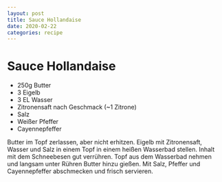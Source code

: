 ```yaml
---
layout: post
title: Sauce Hollandaise
date: 2020-02-22
categories: recipe
---
```

# Sauce Hollandaise

- 250g Butter
- 3 Eigelb
- 3 EL Wasser
- Zitronensaft nach Geschmack (~1 Zitrone)
- Salz
- Weißer Pfeffer
- Cayennepfeffer

Butter im Topf zerlassen, aber nicht erhitzen.
Eigelb mit Zitronensaft, Wasser und Salz in einem Topf in einem heißen Wasserbad stellen.
Inhalt mit dem Schneebesen gut verrühren.
Topf aus dem Wasserbad nehmen und langsam unter Rühren Butter hinzu gießen.
Mit Salz, Pfeffer und Cayennepfeffer abschmecken und frisch servieren.
